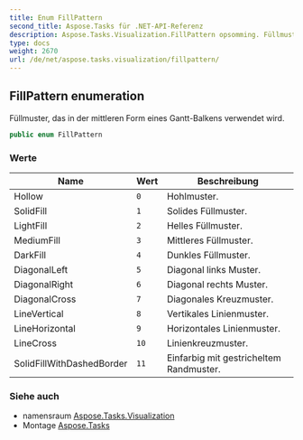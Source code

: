 ```yaml
---
title: Enum FillPattern
second_title: Aspose.Tasks für .NET-API-Referenz
description: Aspose.Tasks.Visualization.FillPattern opsomming. Füllmuster das in der mittleren Form eines GanttBalkens verwendet wird.
type: docs
weight: 2670
url: /de/net/aspose.tasks.visualization/fillpattern/
---
```

## FillPattern enumeration

Füllmuster, das in der mittleren Form eines Gantt-Balkens verwendet wird.

```csharp
public enum FillPattern
```

### Werte

| Name | Wert | Beschreibung |
| --- | --- | --- |
| Hollow | `0` | Hohlmuster. |
| SolidFill | `1` | Solides Füllmuster. |
| LightFill | `2` | Helles Füllmuster. |
| MediumFill | `3` | Mittleres Füllmuster. |
| DarkFill | `4` | Dunkles Füllmuster. |
| DiagonalLeft | `5` | Diagonal links Muster. |
| DiagonalRight | `6` | Diagonal rechts Muster. |
| DiagonalCross | `7` | Diagonales Kreuzmuster. |
| LineVertical | `8` | Vertikales Linienmuster. |
| LineHorizontal | `9` | Horizontales Linienmuster. |
| LineCross | `10` | Linienkreuzmuster. |
| SolidFillWithDashedBorder | `11` | Einfarbig mit gestricheltem Randmuster. |

### Siehe auch

* namensraum [Aspose.Tasks.Visualization](../../aspose.tasks.visualization/)
* Montage [Aspose.Tasks](../../)


